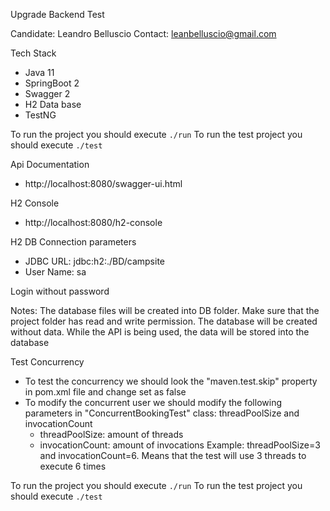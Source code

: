 Upgrade Backend Test

Candidate: Leandro Belluscio
Contact: leanbelluscio@gmail.com

Tech Stack
- Java 11
- SpringBoot 2
- Swagger 2
- H2 Data base
- TestNG

To run the project you should execute `./run` 
To run the test project you should execute `./test` 


Api Documentation
- http://localhost:8080/swagger-ui.html

H2 Console
-  http://localhost:8080/h2-console

H2 DB Connection parameters
- JDBC URL: jdbc:h2:./BD/campsite
- User Name: sa

Login  without password

Notes: The database files will be created into DB folder. Make sure that the project folder has read and write permission.
	   The database will be created without data. While the API is being used, the data will be stored into the database

Test Concurrency
- To test the concurrency we should look the "maven.test.skip" property in pom.xml file and change set as false
- To modify the concurrent user we should modify the following parameters in "ConcurrentBookingTest" class:
	threadPoolSize and invocationCount
	- threadPoolSize: amount of threads
	- invocationCount: amount of invocations
	Example: threadPoolSize=3 and invocationCount=6. Means that the test will use 3 threads to execute 6 times

To run the project you should execute `./run` 
To run the test project you should execute `./test` 
